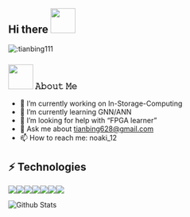 ## Hi there <img src="https://media.giphy.com/media/mGcNjsfWAjY5AEZNw6/giphy.gif" width="50">
![:tianbing111](https://count.getloli.com/get/@:tianbing111?theme=gelbooru)
### <img src="https://media.giphy.com/media/VgCDAzcKvsR6OM0uWg/giphy.gif" width="50">  𝙰𝚋𝚘𝚞𝚝 𝙼𝚎
- 🔭 I’m currently working on In-Storage-Computing
- 🌱 I’m currently learning GNN/ANN
- 🤔 I’m looking for help with “FPGA learner”
- 💬 Ask me about tianbing628@gmail.com
- 📫 How to reach me: noaki_12

## ⚡ Technologies
<img src="https://img.shields.io/badge/python%20-%2314354C.svg?&style=for-the-badge&logo=python&logoColor=white"/><img src="https://img.shields.io/badge/c++%20-%2300599C.svg?&style=for-the-badge&logo=c%2B%2B&ogoColor=white"/><img src="https://img.shields.io/badge/c%23%20-%23239120.svg?&style=for-the-badge&logo=c-sharp&logoColor=white"/><img src="https://img.shields.io/badge/java-%23ED8B00.svg?&style=for-the-badge&logo=java&logoColor=white"/><img src="https://img.shields.io/badge/html5%20-%23E34F26.svg?&style=for-the-badge&logo=html5&logoColor=white"/><img src="https://img.shields.io/badge/css3%20-%231572B6.svg?&style=for-the-badge&logo=css3&logoColor=white"/><img src="https://img.shields.io/badge/javascript%20-%23323330.svg?&style=for-the-badge&logo=javascript&logoColor=%23F7DF1E"/>

![Github Stats](https://github-readme-stats.vercel.app/api?username=tianbing111&count_private=true&show_icons=true&include_all_commits=true)

